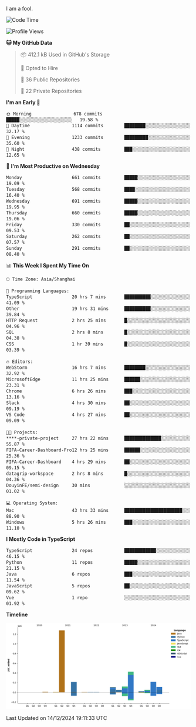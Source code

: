 I am a fool.

<!--START_SECTION:waka-->
![Code Time](http://img.shields.io/badge/Code%20Time-2%2C264%20hrs%2011%20mins-blue)

![Profile Views](http://img.shields.io/badge/Profile%20Views-4-blue)

**🐱 My GitHub Data** 

> 📦 412.1 kB Used in GitHub's Storage 
 > 
> 💼 Opted to Hire
 > 
> 📜 36 Public Repositories 
 > 
> 🔑 22 Private Repositories 
 > 
**I'm an Early 🐤** 

```text
🌞 Morning                678 commits         █████░░░░░░░░░░░░░░░░░░░░   19.58 % 
🌆 Daytime                1114 commits        ████████░░░░░░░░░░░░░░░░░   32.17 % 
🌃 Evening                1233 commits        █████████░░░░░░░░░░░░░░░░   35.60 % 
🌙 Night                  438 commits         ███░░░░░░░░░░░░░░░░░░░░░░   12.65 % 
```
📅 **I'm Most Productive on Wednesday** 

```text
Monday                   661 commits         █████░░░░░░░░░░░░░░░░░░░░   19.09 % 
Tuesday                  568 commits         ████░░░░░░░░░░░░░░░░░░░░░   16.40 % 
Wednesday                691 commits         █████░░░░░░░░░░░░░░░░░░░░   19.95 % 
Thursday                 660 commits         █████░░░░░░░░░░░░░░░░░░░░   19.06 % 
Friday                   330 commits         ██░░░░░░░░░░░░░░░░░░░░░░░   09.53 % 
Saturday                 262 commits         ██░░░░░░░░░░░░░░░░░░░░░░░   07.57 % 
Sunday                   291 commits         ██░░░░░░░░░░░░░░░░░░░░░░░   08.40 % 
```


📊 **This Week I Spent My Time On** 

```text
🕑︎ Time Zone: Asia/Shanghai

💬 Programming Languages: 
TypeScript               20 hrs 7 mins       ██████████░░░░░░░░░░░░░░░   41.09 % 
Other                    19 hrs 31 mins      ██████████░░░░░░░░░░░░░░░   39.84 % 
HTTP Request             2 hrs 25 mins       █░░░░░░░░░░░░░░░░░░░░░░░░   04.96 % 
SQL                      2 hrs 8 mins        █░░░░░░░░░░░░░░░░░░░░░░░░   04.38 % 
CSS                      1 hr 39 mins        █░░░░░░░░░░░░░░░░░░░░░░░░   03.39 % 

🔥 Editors: 
WebStorm                 16 hrs 7 mins       ████████░░░░░░░░░░░░░░░░░   32.92 % 
MicrosoftEdge            11 hrs 25 mins      ██████░░░░░░░░░░░░░░░░░░░   23.31 % 
Chrome                   6 hrs 26 mins       ███░░░░░░░░░░░░░░░░░░░░░░   13.16 % 
Slack                    4 hrs 30 mins       ██░░░░░░░░░░░░░░░░░░░░░░░   09.19 % 
VS Code                  4 hrs 27 mins       ██░░░░░░░░░░░░░░░░░░░░░░░   09.09 % 

🐱‍💻 Projects: 
****-private-project     27 hrs 22 mins      ██████████████░░░░░░░░░░░   55.87 % 
FIFA-Career-Dashboard-Fro12 hrs 25 mins      ██████░░░░░░░░░░░░░░░░░░░   25.36 % 
FIFA-Career-Dashboard    4 hrs 29 mins       ██░░░░░░░░░░░░░░░░░░░░░░░   09.15 % 
datagrip-workspace       2 hrs 8 mins        █░░░░░░░░░░░░░░░░░░░░░░░░   04.36 % 
DouyinFE/semi-design     30 mins             ░░░░░░░░░░░░░░░░░░░░░░░░░   01.02 % 

💻 Operating System: 
Mac                      43 hrs 33 mins      ██████████████████████░░░   88.90 % 
Windows                  5 hrs 26 mins       ███░░░░░░░░░░░░░░░░░░░░░░   11.10 % 
```

**I Mostly Code in TypeScript** 

```text
TypeScript               24 repos            ████████████░░░░░░░░░░░░░   46.15 % 
Python                   11 repos            █████░░░░░░░░░░░░░░░░░░░░   21.15 % 
Java                     6 repos             ███░░░░░░░░░░░░░░░░░░░░░░   11.54 % 
JavaScript               5 repos             ██░░░░░░░░░░░░░░░░░░░░░░░   09.62 % 
Vue                      1 repo              ░░░░░░░░░░░░░░░░░░░░░░░░░   01.92 % 
```



**Timeline**

![Lines of Code chart](https://raw.githubusercontent.com/VeejaLiu/VeejaLiu/master/assets/bar_graph.png)


 Last Updated on 14/12/2024 19:11:33 UTC
<!--END_SECTION:waka-->
